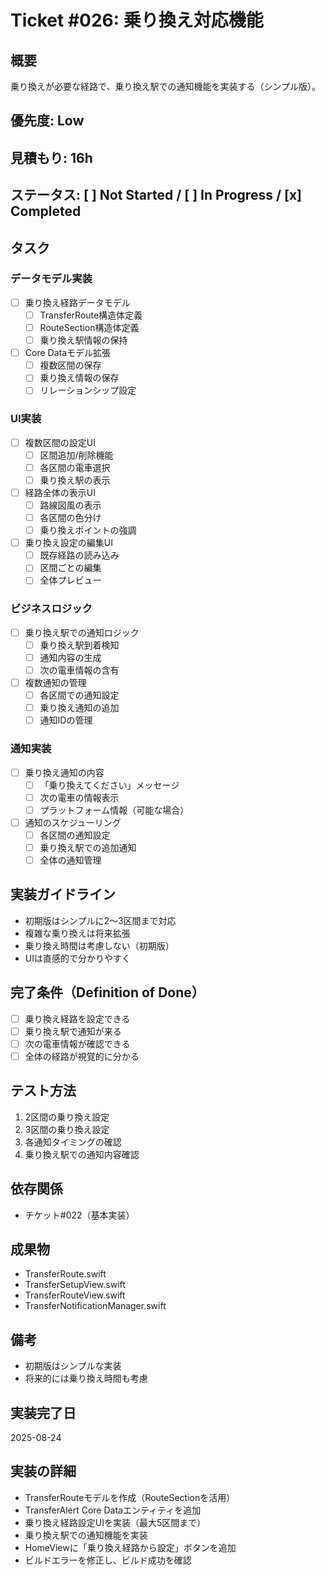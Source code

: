 # Ticket #026: 乗り換え対応機能

## 概要
乗り換えが必要な経路で、乗り換え駅での通知機能を実装する（シンプル版）。

## 優先度: Low
## 見積もり: 16h
## ステータス: [ ] Not Started / [ ] In Progress / [x] Completed

## タスク
### データモデル実装
- [ ] 乗り換え経路データモデル
  - [ ] TransferRoute構造体定義
  - [ ] RouteSection構造体定義
  - [ ] 乗り換え駅情報の保持
- [ ] Core Dataモデル拡張
  - [ ] 複数区間の保存
  - [ ] 乗り換え情報の保存
  - [ ] リレーションシップ設定

### UI実装
- [ ] 複数区間の設定UI
  - [ ] 区間追加/削除機能
  - [ ] 各区間の電車選択
  - [ ] 乗り換え駅の表示
- [ ] 経路全体の表示UI
  - [ ] 路線図風の表示
  - [ ] 各区間の色分け
  - [ ] 乗り換えポイントの強調
- [ ] 乗り換え設定の編集UI
  - [ ] 既存経路の読み込み
  - [ ] 区間ごとの編集
  - [ ] 全体プレビュー

### ビジネスロジック
- [ ] 乗り換え駅での通知ロジック
  - [ ] 乗り換え駅到着検知
  - [ ] 通知内容の生成
  - [ ] 次の電車情報の含有
- [ ] 複数通知の管理
  - [ ] 各区間での通知設定
  - [ ] 乗り換え通知の追加
  - [ ] 通知IDの管理

### 通知実装
- [ ] 乗り換え通知の内容
  - [ ] 「乗り換えてください」メッセージ
  - [ ] 次の電車の情報表示
  - [ ] プラットフォーム情報（可能な場合）
- [ ] 通知のスケジューリング
  - [ ] 各区間の通知設定
  - [ ] 乗り換え駅での追加通知
  - [ ] 全体の通知管理

## 実装ガイドライン
- 初期版はシンプルに2〜3区間まで対応
- 複雑な乗り換えは将来拡張
- 乗り換え時間は考慮しない（初期版）
- UIは直感的で分かりやすく

## 完了条件（Definition of Done）
- [ ] 乗り換え経路を設定できる
- [ ] 乗り換え駅で通知が来る
- [ ] 次の電車情報が確認できる
- [ ] 全体の経路が視覚的に分かる

## テスト方法
1. 2区間の乗り換え設定
2. 3区間の乗り換え設定
3. 各通知タイミングの確認
4. 乗り換え駅での通知内容確認

## 依存関係
- チケット#022（基本実装）

## 成果物
- TransferRoute.swift
- TransferSetupView.swift
- TransferRouteView.swift
- TransferNotificationManager.swift

## 備考
- 初期版はシンプルな実装
- 将来的には乗り換え時間も考慮

## 実装完了日
2025-08-24

## 実装の詳細
- TransferRouteモデルを作成（RouteSectionを活用）
- TransferAlert Core Dataエンティティを追加
- 乗り換え経路設定UIを実装（最大5区間まで）
- 乗り換え駅での通知機能を実装
- HomeViewに「乗り換え経路から設定」ボタンを追加
- ビルドエラーを修正し、ビルド成功を確認